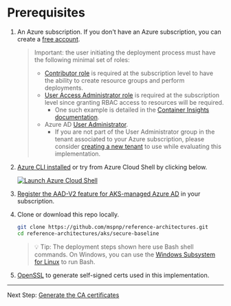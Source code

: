 # Prerequisites

1. An Azure subscription. If you don't have an Azure subscription, you can create a [free account](https://azure.microsoft.com/free).

   > Important: the user initiating the deployment process must have the following minimal set of roles:
   >
   > * [Contributor role](https://docs.microsoft.com/azure/role-based-access-control/built-in-roles#contributor) is required at the subscription level to have the ability to create resource groups and perform deployments.
   > * [User Access Administrator role](https://docs.microsoft.com/azure/role-based-access-control/built-in-roles#user-access-administrator) is required at the subscription level since granting RBAC access to resources will be required.
   >   * One such example is detailed in the [Container Insights documentation](https://docs.microsoft.com/azure/azure-monitor/insights/container-insights-troubleshoot#authorization-error-during-onboarding-or-update-operation).
   > * Azure AD [User Administrator](https://docs.microsoft.com/azure/active-directory/users-groups-roles/directory-assign-admin-roles#user-administrator-permissions).
   >   * If you are not part of the User Administrator group in the tenant associated to your Azure subscription, please consider [creating a new tenant](https://docs.microsoft.com/azure/active-directory/fundamentals/active-directory-access-create-new-tenant#create-a-new-tenant-for-your-organization) to use while evaluating this implementation.

1. [Azure CLI installed](https://docs.microsoft.com/cli/azure/install-azure-cli?view=azure-cli-latest) or try from Azure Cloud Shell by clicking below.

   [![Launch Azure Cloud Shell](https://docs.microsoft.com/azure/includes/media/cloud-shell-try-it/launchcloudshell.png)](https://shell.azure.com)
1. [Register the AAD-V2 feature for AKS-managed Azure AD](https://docs.microsoft.com/azure/aks/managed-aad#before-you-begin) in your subscription.
1. Clone or download this repo locally.

   ```bash
   git clone https://github.com/mspnp/reference-architectures.git
   cd reference-architectures/aks/secure-baseline
   ```

   > :bulb: Tip: The deployment steps shown here use Bash shell commands. On Windows, you can use the [Windows Subsystem for Linux](https://docs.microsoft.com/en-us/windows/wsl/about#what-is-wsl-2) to run Bash.

1. [OpenSSL](https://github.com/openssl/openssl#download) to generate self-signed certs used in this implementation.
---
Next Step: [Generate the CA certificates](./02-ca-certificates.md)

